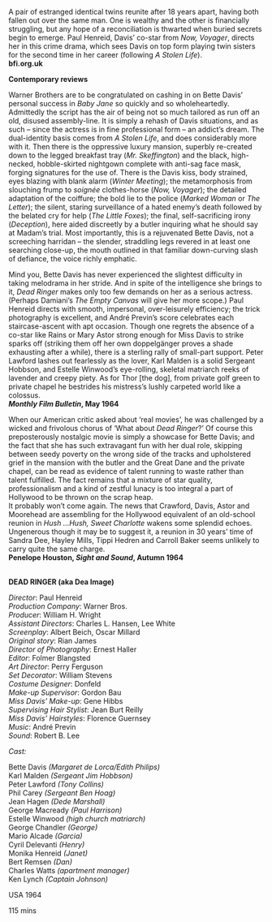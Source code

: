 

A pair of estranged identical twins reunite after 18 years apart, having both fallen out over the same man. One is wealthy and the other is financially struggling, but any hope of a reconciliation is thwarted when buried secrets begin to emerge. Paul Henreid, Davis’ co-star from _Now, Voyager_, directs her in this crime drama, which sees Davis on top form playing twin sisters for the second time in her career (following _A Stolen Life_).  
**bfi.org.uk**

**Contemporary reviews**

Warner Brothers are to be congratulated on cashing in on Bette Davis’ personal success in _Baby Jane_ so quickly and so wholeheartedly. Admittedly the script has the air of being not so much tailored as run off an old, disused assembly-line. It is simply a rehash of Davis situations, and as such – since the actress is in fine professional form – an addict’s dream. The dual-identity basis comes from _A Stolen Life_, and does considerably more with it. Then there is the oppressive luxury mansion, superbly re-created down to the legged breakfast tray (_Mr. Skeffington_) and the black, high-necked, hobble-skirted nightgown complete with anti-sag face mask, forging signatures for the use of. There is the Davis kiss, body strained, eyes blazing with blank alarm (_Winter Meeting_); the metamorphosis from slouching frump to _soignée_ clothes-horse (_Now, Voyager_); the detailed adaptation of the coiffure; the bold lie to the police (_Marked Woman_ or _The Letter_); the silent, staring surveillance of a hated enemy’s death followed by the belated cry for help (_The Little Foxes_); the final, self-sacrificing irony (_Deception_), here aided discreetly by a butler inquiring what he should say at Madam’s trial. Most importantly, this is a rejuvenated Bette Davis, not a screeching harridan – the slender, straddling legs revered in at least one searching close-up, the mouth outlined in that familiar down-curving slash of defiance, the voice richly emphatic.

Mind you, Bette Davis has never experienced the slightest difficulty in taking melodrama in her stride. And in spite of the intelligence she brings to it, _Dead Ringer_ makes only too few demands on her as a serious actress. (Perhaps Damiani’s _The Empty Canvas_ will give her more scope.) Paul Henreid directs with smooth, impersonal, over-leisurely efficiency; the trick photography is excellent, and André Previn’s score celebrates each staircase-ascent with apt occasion. Though one regrets the absence of a co-star like Rains or Mary Astor strong enough for Miss Davis to strike sparks off (striking them off her own doppelgänger proves a shade exhausting after a while), there is a sterling rally of small-part support. Peter Lawford lashes out fearlessly as the lover, Karl Malden is a solid Sergeant Hobbson, and Estelle Winwood’s eye-rolling, skeletal matriarch reeks of lavender and creepy piety. As for Thor [the dog], from private golf green to private chapel he bestrides his mistress’s lushly carpeted world like a colossus.  
**_Monthly Film Bulletin_, May 1964**

When our American critic asked about ‘real movies’, he was challenged by a wicked and frivolous chorus of ‘What about _Dead Ringer_?’ Of course this preposterously nostalgic movie is simply a showcase for Bette Davis; and the fact that she has such extravagant fun with her dual role, skipping between seedy poverty on the wrong side of the tracks and upholstered grief in the mansion with the butler and the Great Dane and the private chapel, can be read as evidence of talent running to waste rather than talent fulfilled. The fact remains that a mixture of star quality, professionalism and a kind of zestful lunacy is too integral a part of Hollywood to be thrown on the scrap heap.  
It probably won’t come again. The news that Crawford, Davis, Astor and Moorehead are assembling for the Hollywood equivalent of an old-school reunion in _Hush ...Hush, Sweet Charlotte_ wakens some splendid echoes. Ungenerous though it may be to suggest it, a reunion in 30 years’ time of Sandra Dee, Hayley Mills, Tippi Hedren and Carroll Baker seems unlikely to carry quite the same charge.  
**Penelope Houston, _Sight and Sound_, Autumn 1964**
<br><br>


**DEAD RINGER (aka Dea Image)**

_Director_: Paul Henreid  
_Production Company_: Warner Bros.  
_Producer_: William H. Wright  
_Assistant Directors_: Charles L. Hansen, Lee White  
_Screenplay_: Albert Beich, Oscar Millard  
_Original story_: Rian James  
_Director of Photography_: Ernest Haller  
_Editor_: Folmer Blangsted  
_Art Director_: Perry Ferguson  
_Set Decorator_: William Stevens  
_Costume Designer_: Donfeld  
_Make-up Supervisor_: Gordon Bau  
_Miss Davis’ Make-up_: Gene Hibbs  
_Supervising Hair Stylist_: Jean Burt Reilly  
_Miss Davis’ Hairstyles_: Florence Guernsey  
_Music_: André Previn  
_Sound_: Robert B. Lee

_Cast:_

Bette Davis _(Margaret de Lorca/Edith Philips)_  
Karl Malden _(Sergeant Jim Hobbson)_  
Peter Lawford _(Tony Collins)_  
Phil Carey _(Sergeant Ben Hoag)_  
Jean Hagen _(Dede Marshall)_  
George Macready _(Paul Harrison)_  
Estelle Winwood _(high church matriarch)_  
George Chandler _(George)_  
Mario Alcade _(Garcia)_  
Cyril Delevanti _(Henry)_  
Monika Henreid _(Janet)_  
Bert Remsen _(Dan)_  
Charles Watts _(apartment manager)_  
Ken Lynch _(Captain Johnson)_

USA 1964

115 mins
<!--stackedit_data:
eyJoaXN0b3J5IjpbLTEyMDY3NDc2MDFdfQ==
-->